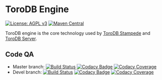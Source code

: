 ToroDB Engine
=============

[![License: AGPL v3](https://img.shields.io/badge/License-AGPL%20v3-blue.svg)](http://www.gnu.org/licenses/agpl-3.0)
[![Maven Central](https://maven-badges.herokuapp.com/maven-central/com.torodb.engine/engine-pom/badge.svg)](https://maven-badges.herokuapp.com/maven-central/com.torodb.engine/engine-pom)

ToroDB engine is the core technology used by [ToroDB Stampede][1] and [ToroDB Server][2].

## Code QA
 * Master branch: 
[![Build Status](https://travis-ci.org/torodb/engine.svg?branch=master)](https://travis-ci.org/torodb/engine)
[![Codacy Badge](https://api.codacy.com/project/badge/grade/332d1078967d4cc78ec133f8b1fbab94?branch=master)](https://www.codacy.com/app/torodb/engine?utm_source=github.com&amp;utm_medium=referral&amp;utm_content=torodb/engine&amp;utm_campaign=Badge_Grade)
[![Codacy Coverage](https://api.codacy.com/project/badge/coverage/332d1078967d4cc78ec133f8b1fbab94?branch=master)](https://www.codacy.com/app/torodb/engine?utm_source=github.com&amp;utm_medium=referral&amp;utm_content=torodb/engine&amp;utm_campaign=Badge_Grade)
 * Devel branch:
[![Build Status](https://travis-ci.org/torodb/engine.svg?branch=devel)](https://travis-ci.org/torodb/engine)
[![Codacy Badge](https://api.codacy.com/project/badge/grade/332d1078967d4cc78ec133f8b1fbab94?branch=devel)](https://www.codacy.com/app/torodb/engine?utm_source=github.com&amp;utm_medium=referral&amp;utm_content=torodb/engine&amp;utm_campaign=Badge_Grade)
[![Codacy Coverage](https://api.codacy.com/project/badge/coverage/332d1078967d4cc78ec133f8b1fbab94?branch=devel)](https://www.codacy.com/app/torodb/engine?utm_source=github.com&amp;utm_medium=referral&amp;utm_content=torodb/engine&amp;utm_campaign=Badge_Grade)

[1]: https://github.com/torodb/stampede/
[2]: https://github.com/torodb/server/
